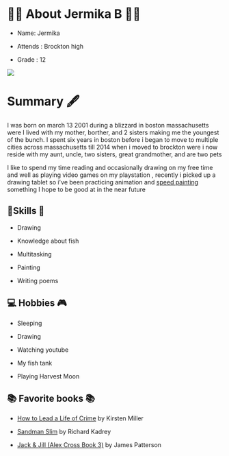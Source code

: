# :memo::pencil: About Jermika B :memo::pencil:

-   Name: 	Jermika
    
-   Attends : Brockton high
    
-   Grade : 12
    
![](https://lh6.googleusercontent.com/TEKeBlcxXAtrLeRcfwWIoIuTLzsEJYaNrAfdR07ZFWQQFax_7fXHBPKM8VEDKkIVBhmljFM2nNFCBVDy2tZbSYiEI4EhxdSkbzBfxYWaMGt0MKkPXFO1GXFVQQZXRntT4Hu7pJXF)

# Summary :fountain_pen:

I was born on march 13 2001 during a blizzard in boston massachusetts were I lived with my mother, borther, and 2 sisters making me the youngest of the bunch. I spent six years in boston before i began to move to multiple cities across massachusetts till 2014 when i moved to brockton were i now reside with my aunt, uncle, two sisters, great grandmother, and are two pets

 I like to spend my time reading and occasionally drawing on my free time and well as playing video games on my playstation , recently i picked up a drawing tablet so i've been practicing animation and [speed painting](https://www.bing.com/videos/search?q=speed+painting+oc&&view=detail&mid=A9DFA40BBEC005D990E1A9DFA40BBEC005D990E1&&FORM=VRDGAR&ru=%2Fvideos%2Fsearch%3Fq%3Dspeed%2Bpainting%2Boc%26FORM%3DAWVR) something I hope to be good at in the near future

 ## 🎹Skills :art: 

-   Drawing
    
-   Knowledge about fish
    
-   Multitasking
    
-   Painting
    
-   Writing poems

## 💻 Hobbies :video_game:

-   Sleeping
    
-   Drawing
    
-   Watching youtube
    
-   My fish tank
    
-   Playing Harvest Moon

## :books: Favorite books :books:

- [How to Lead a Life of Crime](https://www.amazon.com/Lead-Life-Crime-Kirsten-Miller/dp/1595146490/ref=sr_1_2?crid=SIZNY9A2XGTC&keywords=how+to+lead+a+life+of+crime&qid=1570105613&s=gateway&sprefix=how+to+lead+a+life+of+%2Caps%2C130&sr=8-2) by Kirsten Miller 

- [Sandman Slim](https://www.amazon.com/Sandman-Slim/dp/B002IFLWF2/ref=sr_1_2?crid=2XUKETFU2AC4X&keywords=sandman+slim+book+1&qid=1570105674&s=gateway&sprefix=snadman+sl%2Caps%2C140&sr=8-2) by Richard Kadrey 

  
  

-  [Jack & Jill (Alex Cross Book 3)](https://www.amazon.com/Jack-Jill/dp/B074N7BFQR/ref=sr_1_1?crid=299X1AMDLDD9G&keywords=jack+and+jill&qid=1570105727&s=audible&sprefix=jack+and+jill%2Caudible%2C137&sr=1-1) by James Patterson 

